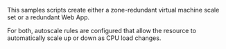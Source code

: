 This samples scripts create either a zone-redundant virtual machine scale set or a redundant Web App.

For both, autoscale rules are configured that allow the resource to automatically scale up or down as CPU load changes.
